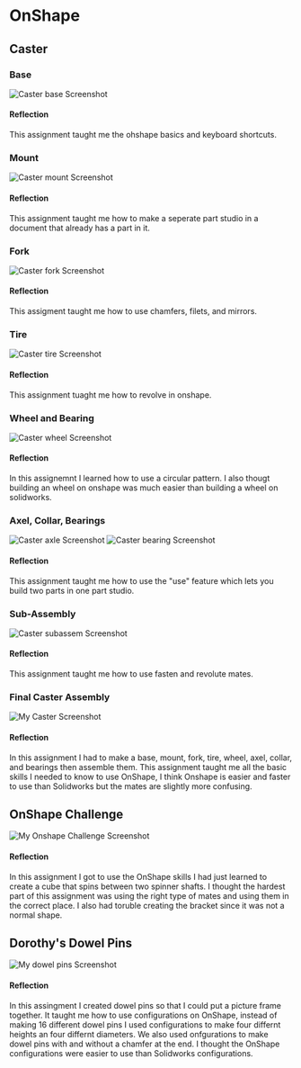# OnShape
## Caster
### Base
![Caster base Screenshot](images/base.png)
#### Reflection
This assignment taught me the ohshape basics and keyboard shortcuts.
### Mount
![Caster mount Screenshot](images/mount.png)
#### Reflection
This assignment taught me how to make a seperate part studio in a document that already has a part in it.
### Fork
![Caster fork Screenshot](images/fork.png)
#### Reflection
This assigment taught me how to use chamfers, filets, and mirrors.
### Tire
![Caster tire Screenshot](images/tire.png)
#### Reflection
This assignment tuaght me how to revolve in onshape.
### Wheel and Bearing
![Caster wheel Screenshot](images/wheel.png)
#### Reflection
In this assignemnt I learned how to use a circular pattern. I also thougt building an wheel on onshape was much easier than building a wheel on solidworks.
### Axel, Collar, Bearings
![Caster axle Screenshot](images/axle.png)
![Caster bearing Screenshot](images/bearing.png)
#### Reflection
This assignment taught me how to use the "use" feature which lets you build two parts in one part studio.
### Sub-Assembly
![Caster subassem Screenshot](images/subassem.png)
#### Reflection
This assignment taught me how to use fasten and revolute mates.
### Final Caster Assembly
![My Caster Screenshot](images/caster.png)
#### Reflection
In this assignment I had to make a base, mount, fork, tire, wheel, axel, collar, and bearings then assemble them. This assignment taught me all the basic skills I needed to know to use OnShape, I think Onshape is easier and faster to use than Solidworks but the mates are slightly more confusing.
## OnShape Challenge
![My Onshape Challenge Screenshot](images/onshape%20challenge%20.png)
#### Reflection
In this assignment I got to use the OnShape skills I had just learned to create a cube that spins between two spinner shafts. I thought the hardest part of this assignment was using the right type of mates and using them in the correct place. I also had toruble creating the bracket since it was not a normal shape.
## Dorothy's Dowel Pins
![My dowel pins Screenshot](images/dowelpins.png)
#### Reflection
In this assingment I created dowel pins so that I could put a picture frame together. It taught me how to use configurations on OnShape, instead of making 16 different dowel pins I used configurations to make four differnt heights an four differnt diameters. We also used onfgurations to make dowel pins with and without a chamfer at the end. I thought the OnShape configurations were easier to use than Solidworks configurations.
